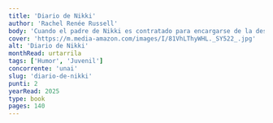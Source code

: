 ```yaml
---
title: 'Diario de Nikki'
author: 'Rachel Renée Russell'
body: 'Cuando el padre de Nikki es contratado para encargarse de la desinfección de un instituto de alto standing, no solo consigue un trabajo para todo el año, sino que a su vez consigue una beca para su hija.'
cover: 'https://m.media-amazon.com/images/I/81VhLThyWHL._SY522_.jpg'
alt: 'Diario de Nikki'
monthRead: urtarrila
tags: ['Humor', 'Juvenil']
concorrente: 'unai'
slug: 'diario-de-nikki'
punti: 2
yearRead: 2025
type: book
pages: 140
---
```


